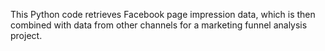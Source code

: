 This Python code retrieves Facebook page impression data, which is then combined with data from other channels for a marketing funnel analysis project.
